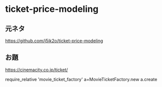 # ticket-price-modeling

## 元ネタ
https://github.com/j5ik2o/ticket-price-modeling

## お題
https://cinemacity.co.jp/ticket/

require_relative 'movie_ticket_factory'
a=MovieTicketFactory.new
a.create

